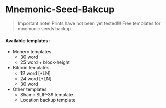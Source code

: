 # Mnemonic-Seed-Bakcup
> Important note! Prints have not been yet tested!!!
Free templates for mnemonic seeds backup.

#### Available templates:
* Monero templates
  * 30 word
  * 25 word + block-height
* Bitcoin templates
  * 12 word [+LN]
  * 24 word [+LN]
  * 30 word
* Other templates
  * Shamir SLIP-39 template
  * Location backup template
